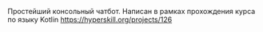 Простейший консольный чатбот. Написан в рамках прохождения курса по языку Kotlin https://hyperskill.org/projects/126
